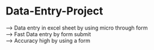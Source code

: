 # Data-Entry-Project
--> Data entry in excel sheet by using micro through form<br>
--> Fast Data entry by form submit<br>
--> Accuracy high by using a form 
